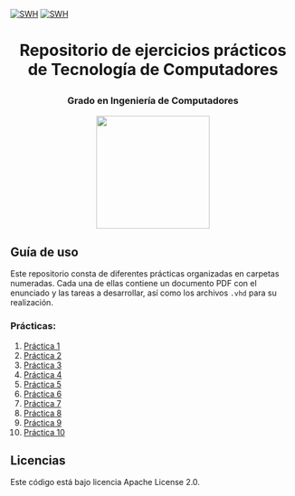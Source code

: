 [![SWH](https://archive.softwareheritage.org/badge/origin/https://github.com/rollervan/FunMat/)](https://archive.softwareheritage.org/browse/origin/?origin_url=https://github.com/rollervan/FunMat)
[![SWH](https://archive.softwareheritage.org/badge/swh:1:dir:57c9e9851d8ac4289c2dd9cfadbbf0160ae4c910/)](https://archive.softwareheritage.org/swh:1:dir:57c9e9851d8ac4289c2dd9cfadbbf0160ae4c910;origin=https://github.com/rollervan/FunMat;visit=swh:1:snp:4cc3c4e3df9832e25d5039fa0364ffb8fa7eac79;anchor=swh:1:rev:1e226b41c35b6893907a97c5348787329654e6ec)

# <p style="text-align: center;">Repositorio de ejercicios prácticos de Tecnología de Computadores
</p>

       
### <p align="center">Grado en Ingeniería de Computadores</p>

        
<p align="center">
  <a href="https://www.urjc.es/universidad/calidad/647-ingenieria-de-computadores" align="center">
    <img src="https://www.urjc.es/images/facultades/logos/logo-etsii.svg" width="200" height="200">
  </a>
</p>




## Guía de uso 

Este repositorio consta de diferentes prácticas organizadas en carpetas numeradas. 
Cada una de ellas contiene un documento PDF con el enunciado y las tareas a desarrollar, así como los archivos ```.vhd``` para su realización.

### Prácticas:

1. [Práctica 1](https://github.com/rollervan/TC/tree/main/P1)
2. [Práctica 2](https://github.com/rollervan/TC/tree/main/P2)
3. [Práctica 3](https://github.com/rollervan/TC/tree/main/P3)
4. [Práctica 4](https://github.com/rollervan/TC/tree/main/P4)
5. [Práctica 5](https://github.com/rollervan/TC/tree/main/P5)
6. [Práctica 6](https://github.com/rollervan/TC/tree/main/P6)
7. [Práctica 7](https://github.com/rollervan/TC/tree/main/P7)
8. [Práctica 8](https://github.com/rollervan/TC/tree/main/P8)
9. [Práctica 9](https://github.com/rollervan/TC/tree/main/P9)
10. [Práctica 10](https://github.com/rollervan/TC/tree/main/P10)




## Licencias
Este código está bajo licencia Apache License 2.0.
